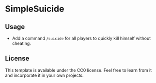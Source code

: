 # SimpleSuicide

## Usage

- Add a command `/suicide` for all players to quickly kill himself without cheating.

## License

This template is available under the CC0 license. Feel free to learn from it and incorporate it in your own projects.
